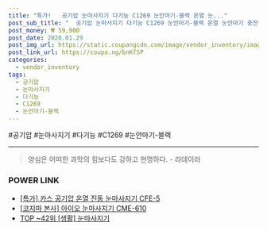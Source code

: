 ```yaml
--- 
title: "특가!   공기압 눈마사지기 다기능 C1269 눈안마기-블랙 온열 눈..." 
post_sub_title: "  공기압 눈마사지기 다기능 C1269 눈안마기-블랙 온열 눈안마기 충전식 블루투스" 
post_money: ₩ 59,900 
post_date: 2020.01.29 
post_img_url: https://static.coupangcdn.com/image/vendor_inventory/images/2019/02/26/7/3/30a817c9-5300-417c-bc60-5dd9fa2ea98f.jpg 
post_link_url: https://coupa.ng/bnKfSP 
categories: 
  - vendor_inventory 
tags: 
  - 공기압 
  - 눈마사지기 
  - 다기능 
  - C1269 
  - 눈안마기-블랙 
--- 
```

  #공기압 #눈마사지기 #다기능 #C1269 #눈안마기-블랙 
<hr> 

> 양심은 어떠한 과학의 힘보다도 강하고 현명하다. - 라데이러 


### POWER LINK

* <a href="https://blog.naver.com/santokki14/221791854458" target="_blank">[특가] 카스 공기압 온열 진동 눈마사지기 CFE-5</a>
* <a href="https://blog.naver.com/fasyy4321/221790190733" target="_blank">[코지마 본사] 아이오 눈마사지기 CME-610</a>
* <a href="https://blog.naver.com/an0733/221788406138" target="_blank"> TOP ~42위 [생활] 눈마사지기</a>
